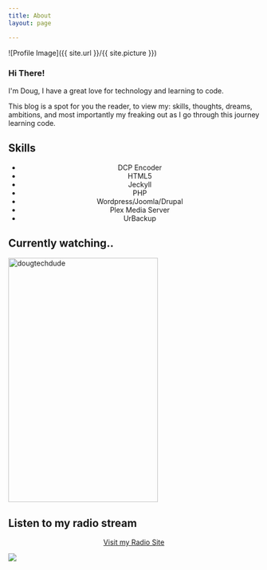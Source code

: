 ```yaml
---
title: About
layout: page

---
```

![Profile Image]({{ site.url }}/{{ site.picture }})

<h3>Hi There!</h3>

<p>I'm Doug, I have a great love for technology and learning to code.</p>

<p>This blog is a spot for you the reader, to view my: skills, thoughts, dreams, ambitions, and most importantly my freaking out as I go through this journey learning code.</p>



<h2>Skills</h2>

<ul class="skill-list">
<center><li>DCP Encoder</li></center>
<center><li>HTML5</li></center>
<center><li>Jeckyll</li></center>
<center><li>PHP</li></center>
<center><li>Wordpress/Joomla/Drupal</li></center>
<center><li>Plex Media Server</li></center>
<center><li>UrBackup</li></center>
</ul>


    
<h2>Currently watching..</h2>   

<a target="_blank" href="https://trakt.tv/users/dougtechdude"><img width="300" height="490" alt="dougtechdude" src="https://widgets.trakt.tv/users/f3a42ad0824a065323260cb3c0469b46/watched/poster@2x.jpg" /></a>

<h2>Listen to my radio stream</h2>
<center><p><a href='http://dougbert.Caster.fm/' alt='Visit My Radio Site' > Visit my Radio Site </a></p></center>


![](https://i.ibb.co/Ln9Cg98/r0lf.jpg)
